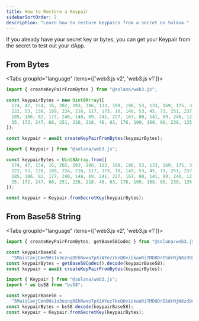 ```yaml
---
title: How to Restore a Keypair
sidebarSortOrder: 2
description: "Learn how to restore keypairs from a secret on Solana."
---
```


If you already have your secret key or bytes, you can get your Keypair from the
secret to test out your dApp.

## From Bytes

<Tabs groupId="language" items={['web3.js v2', 'web3.js v1']}>

<Tab value="web3.js v2">

```typescript
import { createKeyPairFromBytes } from "@solana/web3.js";

const keypairBytes = new Uint8Array([
  174, 47, 154, 16, 202, 193, 206, 113, 199, 190, 53, 133, 169, 175, 31, 56,
  222, 53, 138, 189, 224, 216, 117, 173, 10, 149, 53, 45, 73, 251, 237, 246, 15,
  185, 186, 82, 177, 240, 148, 69, 241, 227, 167, 80, 141, 89, 240, 121, 121,
  35, 172, 247, 68, 251, 226, 218, 48, 63, 176, 109, 168, 89, 238, 135,
]);

const keypair = await createKeyPairFromBytes(keypairBytes);
```

</Tab>
<Tab value="web3.js v1">

```typescript
import { Keypair } from "@solana/web3.js";

const keypairBytes = Uint8Array.from([
  174, 47, 154, 16, 202, 193, 206, 113, 199, 190, 53, 133, 169, 175, 31, 56,
  222, 53, 138, 189, 224, 216, 117, 173, 10, 149, 53, 45, 73, 251, 237, 246, 15,
  185, 186, 82, 177, 240, 148, 69, 241, 227, 167, 80, 141, 89, 240, 121, 121,
  35, 172, 247, 68, 251, 226, 218, 48, 63, 176, 109, 168, 89, 238, 135,
]);

const keypair = Keypair.fromSecretKey(keypairBytes);
```

</Tab>
</Tabs>

## From Base58 String

<Tabs groupId="language" items={['web3.js v2', 'web3.js v1']}>

<Tab value="web3.js v2">

```typescript
import { createKeyPairFromBytes, getBase58Codec } from "@solana/web3.js";

const keypairBase58 =
  "5MaiiCavjCmn9Hs1o3eznqDEhRwxo7pXiAYez7keQUviUkauRiTMD8DrESdrNjN8zd9mTmVhRvBJeg5vhyvgrAhG";
const keypairBytes = getBase58Codec().decode(keypairBase58);
const keypair = await createKeyPairFromBytes(keypairBytes);
```

</Tab>
<Tab value="web3.js v1">

```typescript
import { Keypair } from "@solana/web3.js";
import * as bs58 from "bs58";

const keypairBase58 =
  "5MaiiCavjCmn9Hs1o3eznqDEhRwxo7pXiAYez7keQUviUkauRiTMD8DrESdrNjN8zd9mTmVhRvBJeg5vhyvgrAhG";
const keypairBytes = bs58.decode(keypairBase58);
const keypair = Keypair.fromSecretKey(keypairBytes);
```

</Tab>
</Tabs>
